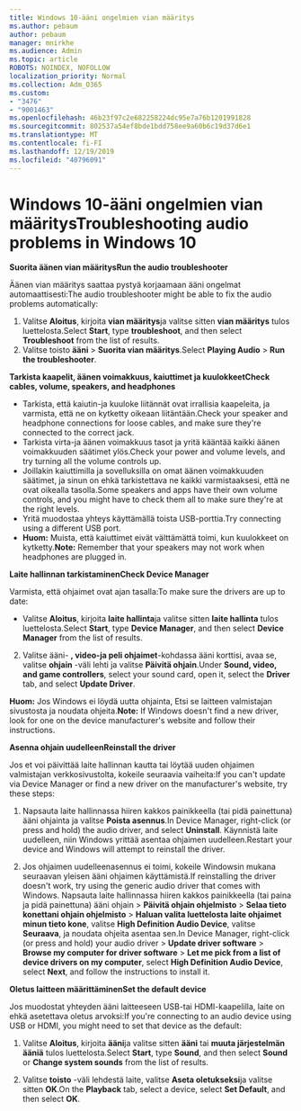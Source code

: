 ```yaml
---
title: Windows 10-ääni ongelmien vian määritys
ms.author: pebaum
author: pebaum
manager: mnirkhe
ms.audience: Admin
ms.topic: article
ROBOTS: NOINDEX, NOFOLLOW
localization_priority: Normal
ms.collection: Adm_O365
ms.custom:
- "3476"
- "9001463"
ms.openlocfilehash: 46b23f97c2e682258224dc95e7a76b1201991828
ms.sourcegitcommit: 802537a54ef8bde1bdd758ee9a60b6c19d37d6e1
ms.translationtype: MT
ms.contentlocale: fi-FI
ms.lasthandoff: 12/19/2019
ms.locfileid: "40796091"
---
```

# <a name="troubleshooting-audio-problems-in-windows-10"></a><span data-ttu-id="e5d6d-102">Windows 10-ääni ongelmien vian määritys</span><span class="sxs-lookup"><span data-stu-id="e5d6d-102">Troubleshooting audio problems in Windows 10</span></span>

<span data-ttu-id="e5d6d-103">**Suorita äänen vian määritys**</span><span class="sxs-lookup"><span data-stu-id="e5d6d-103">**Run the audio troubleshooter**</span></span>

<span data-ttu-id="e5d6d-104">Äänen vian määritys saattaa pystyä korjaamaan ääni ongelmat automaattisesti:</span><span class="sxs-lookup"><span data-stu-id="e5d6d-104">The audio troubleshooter might be able to fix the audio problems automatically:</span></span> 

1. <span data-ttu-id="e5d6d-105">Valitse **Aloitus**, kirjoita **vian määritys**ja valitse sitten **vian määritys** tulos luettelosta.</span><span class="sxs-lookup"><span data-stu-id="e5d6d-105">Select **Start**, type **troubleshoot**, and then select **Troubleshoot** from the list of results.</span></span> 
2. <span data-ttu-id="e5d6d-106">Valitse toisto **ääni** > **Suorita vian määritys**.</span><span class="sxs-lookup"><span data-stu-id="e5d6d-106">Select **Playing Audio** > **Run the troubleshooter**.</span></span>

<span data-ttu-id="e5d6d-107">**Tarkista kaapelit, äänen voimakkuus, kaiuttimet ja kuulokkeet**</span><span class="sxs-lookup"><span data-stu-id="e5d6d-107">**Check cables, volume, speakers, and headphones**</span></span>

- <span data-ttu-id="e5d6d-108">Tarkista, että kaiutin-ja kuuloke liitännät ovat irrallisia kaapeleita, ja varmista, että ne on kytketty oikeaan liitäntään.</span><span class="sxs-lookup"><span data-stu-id="e5d6d-108">Check your speaker and headphone connections for loose cables, and make sure they're connected to the correct jack.</span></span>
- <span data-ttu-id="e5d6d-109">Tarkista virta-ja äänen voimakkuus tasot ja yritä kääntää kaikki äänen voimakkuuden säätimet ylös.</span><span class="sxs-lookup"><span data-stu-id="e5d6d-109">Check your power and volume levels, and try turning all the volume controls up.</span></span>
- <span data-ttu-id="e5d6d-110">Joillakin kaiuttimilla ja sovelluksilla on omat äänen voimakkuuden säätimet, ja sinun on ehkä tarkistettava ne kaikki varmistaaksesi, että ne ovat oikealla tasolla.</span><span class="sxs-lookup"><span data-stu-id="e5d6d-110">Some speakers and apps have their own volume controls, and you might have to check them all to make sure they're at the right levels.</span></span>
- <span data-ttu-id="e5d6d-111">Yritä muodostaa yhteys käyttämällä toista USB-porttia.</span><span class="sxs-lookup"><span data-stu-id="e5d6d-111">Try connecting using a different USB port.</span></span>
- <span data-ttu-id="e5d6d-112">**Huom:** Muista, että kaiuttimet eivät välttämättä toimi, kun kuulokkeet on kytketty.</span><span class="sxs-lookup"><span data-stu-id="e5d6d-112">**Note:** Remember that your speakers may not work when headphones are plugged in.</span></span>

<span data-ttu-id="e5d6d-113">**Laite hallinnan tarkistaminen**</span><span class="sxs-lookup"><span data-stu-id="e5d6d-113">**Check Device Manager**</span></span>

<span data-ttu-id="e5d6d-114">Varmista, että ohjaimet ovat ajan tasalla:</span><span class="sxs-lookup"><span data-stu-id="e5d6d-114">To make sure the drivers are up to date:</span></span>

- <span data-ttu-id="e5d6d-115">Valitse **Aloitus**, kirjoita **laite hallinta**ja valitse sitten **laite hallinta** tulos luettelosta.</span><span class="sxs-lookup"><span data-stu-id="e5d6d-115">Select **Start**, type **Device Manager**, and then select **Device Manager** from the list of results.</span></span>

2. <span data-ttu-id="e5d6d-116">Valitse ääni- **, video-ja peli ohjaimet**-kohdassa ääni korttisi, avaa se, valitse **ohjain** -väli lehti ja valitse **Päivitä ohjain**.</span><span class="sxs-lookup"><span data-stu-id="e5d6d-116">Under **Sound, video, and game controllers**, select your sound card, open it, select the **Driver** tab, and select **Update Driver**.</span></span> 

<span data-ttu-id="e5d6d-117">**Huom:** Jos Windows ei löydä uutta ohjainta, Etsi se laitteen valmistajan sivustosta ja noudata ohjeita.</span><span class="sxs-lookup"><span data-stu-id="e5d6d-117">**Note:** If Windows doesn't find a new driver, look for one on the device manufacturer's website and follow their instructions.</span></span>

<span data-ttu-id="e5d6d-118">**Asenna ohjain uudelleen**</span><span class="sxs-lookup"><span data-stu-id="e5d6d-118">**Reinstall the driver**</span></span>

<span data-ttu-id="e5d6d-119">Jos et voi päivittää laite hallinnan kautta tai löytää uuden ohjaimen valmistajan verkkosivustolta, kokeile seuraavia vaiheita:</span><span class="sxs-lookup"><span data-stu-id="e5d6d-119">If you can't update via Device Manager or find a new driver on the manufacturer's website, try these steps:</span></span> 

1. <span data-ttu-id="e5d6d-120">Napsauta laite hallinnassa hiiren kakkos painikkeella (tai pidä painettuna) ääni ohjainta ja valitse **Poista asennus**.</span><span class="sxs-lookup"><span data-stu-id="e5d6d-120">In Device Manager, right-click (or press and hold) the audio driver, and select **Uninstall**.</span></span> <span data-ttu-id="e5d6d-121">Käynnistä laite uudelleen, niin Windows yrittää asentaa ohjaimen uudelleen.</span><span class="sxs-lookup"><span data-stu-id="e5d6d-121">Restart your device and Windows will attempt to reinstall the driver.</span></span>

2. <span data-ttu-id="e5d6d-122">Jos ohjaimen uudelleenasennus ei toimi, kokeile Windowsin mukana seuraavan yleisen ääni ohjaimen käyttämistä.</span><span class="sxs-lookup"><span data-stu-id="e5d6d-122">If reinstalling the driver doesn't work, try using the generic audio driver that comes with Windows.</span></span> <span data-ttu-id="e5d6d-123">Napsauta laite hallinnassa hiiren kakkos painikkeella (tai paina ja pidä painettuna) ääni ohjain > **Päivitä ohjain ohjelmisto** > **Selaa tieto konettani ohjain ohjelmisto** > **Haluan valita luettelosta laite ohjaimet minun tieto kone**, valitse **High Definition Audio Device**, valitse **Seuraava**, ja noudata ohjeita asentaa sen.</span><span class="sxs-lookup"><span data-stu-id="e5d6d-123">In Device Manager, right-click (or press and hold) your audio driver > **Update driver software** > **Browse my computer for driver software** > **Let me pick from a list of device drivers on my computer**, select **High Definition Audio Device**, select **Next**, and follow the instructions to install it.</span></span>

<span data-ttu-id="e5d6d-124">**Oletus laitteen määrittäminen**</span><span class="sxs-lookup"><span data-stu-id="e5d6d-124">**Set the default device**</span></span>

<span data-ttu-id="e5d6d-125">Jos muodostat yhteyden ääni laitteeseen USB-tai HDMI-kaapelilla, laite on ehkä asetettava oletus arvoksi:</span><span class="sxs-lookup"><span data-stu-id="e5d6d-125">If you're connecting to an audio device using USB or HDMI, you might need to set that device as the default:</span></span> 

1. <span data-ttu-id="e5d6d-126">Valitse **Aloitus**, kirjoita **ääni**ja valitse sitten **ääni** tai **muuta järjestelmän ääniä** tulos luettelosta.</span><span class="sxs-lookup"><span data-stu-id="e5d6d-126">Select **Start**, type **Sound**, and then select **Sound** or **Change system sounds** from the list of results.</span></span>

2. <span data-ttu-id="e5d6d-127">Valitse **toisto** -väli lehdestä laite, valitse **Aseta oletukseksi**ja valitse sitten **OK**.</span><span class="sxs-lookup"><span data-stu-id="e5d6d-127">On the **Playback** tab, select a device, select **Set Default**, and then select **OK**.</span></span>

